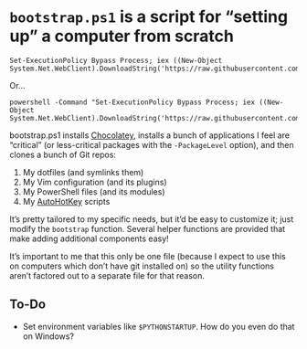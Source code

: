 # `bootstrap.ps1` is a script for “setting up” a computer from scratch

    Set-ExecutionPolicy Bypass Process; iex ((New-Object System.Net.WebClient).DownloadString('https://raw.githubusercontent.com/9999years/bootstrap/master/bootstrap.ps1'))

Or...

    powershell -Command "Set-ExecutionPolicy Bypass Process; iex ((New-Object System.Net.WebClient).DownloadString('https://raw.githubusercontent.com/9999years/bootstrap/master/bootstrap.ps1'))"

bootstrap.ps1 installs [Chocolatey], installs a bunch of applications I feel
are “critical” (or less-critical packages with the `-PackageLevel` option), and
then clones a bunch of Git repos:

1. My dotfiles (and symlinks them)
2. My Vim configuration (and its plugins)
3. My PowerShell files (and its modules)
4. My [AutoHotKey] scripts

It’s pretty tailored to my specific needs, but it’d be easy to customize it;
just modify the `bootstrap` function. Several helper functions are provided
that make adding additional components easy!

It’s important to me that this only be one file (because I expect to use this
on computers which don’t have git installed on) so the utility functions aren’t
factored out to a separate file for that reason.

## To-Do

* Set environment variables like `$PYTHONSTARTUP`. How do you even do that on
  Windows?

[AutoHotKey]: https://autohotkey.com/
[Chocolatey]: https://chocolatey.org/
